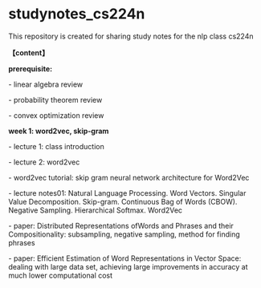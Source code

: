 # studynotes_cs224n
This repository is created for sharing study notes for the nlp class cs224n

<p style=""></p><p><b>【content】</b></p><p><b>prerequisite:&nbsp;</b></p><p>- linear algebra review</p><p>- probability theorem review</p><p>- convex optimization review</p><p></p>

<p style=""></p><p><b>week 1: word2vec, skip-gram</b></p><p>- lecture 1: class introduction</p><p>- lecture 2: word2vec</p><p>- word2vec tutorial: skip gram neural network architecture for Word2Vec</p><p>- lecture notes01: Natural Language Processing. Word Vectors. Singular Value Decomposition. Skip-gram. Continuous Bag of Words (CBOW). Negative Sampling. Hierarchical Softmax. Word2Vec</p><p>- paper: Distributed Representations ofWords and Phrases and their Compositionality: subsampling, negative sampling, method for finding phrases</p><p>- paper: Efficient Estimation of Word Representations in Vector Space: dealing with large data set, achieving large improvements in accuracy at much lower computational cost</p><div><br></div><p></p>
